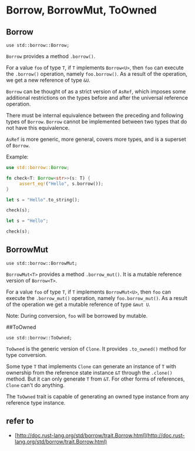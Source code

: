 # Borrow, BorrowMut, ToOwned

## Borrow<T>

`use std::borrow::Borrow;`

`Borrow` provides a method `.borrow()`.

For a value `foo` of type `T`, if `T` implements `Borrow<U>`, then `foo` can execute the `.borrow()` operation, namely `foo.borrow()`. As a result of the operation, we get a new reference of type `&U`.

`Borrow` can be thought of as a strict version of `AsRef`, which imposes some additional restrictions on the types before and after the universal reference operation.

There must be internal equivalence between the preceding and following types of `Borrow`. `Borrow` cannot be implemented between two types that do not have this equivalence.

`AsRef` is more generic, more general, covers more types, and is a superset of `Borrow`.

Example:

```rust
use std::borrow::Borrow;

fn check<T: Borrow<str>>(s: T) {
     assert_eq!("Hello", s.borrow());
}

let s = "Hello".to_string();

check(s);

let s = "Hello";

check(s);
```

## BorrowMut<T>

`use std::borrow::BorrowMut;`

`BorrowMut<T>` provides a method `.borrow_mut()`. It is a mutable reference version of `Borrow<T>`.

For a value `foo` of type `T`, if `T` implements `BorrowMut<U>`, then `foo` can execute the `.borrow_mut()` operation, namely `foo.borrow_mut()`. As a result of the operation we get a mutable reference of type `&mut U`.

Note: During conversion, `foo` will be borrowed by mutable.

##ToOwned

`use std::borrow::ToOwned;`

`ToOwned` is the generic version of `Clone`. It provides `.to_owned()` method for type conversion.

Some type `T` that implements `Clone` can generate an instance of `T` with ownership from the reference state instance `&T` through the `.clone()` method. But it can only generate `T` from `&T`. For other forms of references, `Clone` can't do anything.

The `ToOwned` trait is capable of generating an owned type instance from any reference type instance.

## refer to

- [http://doc.rust-lang.org/std/borrow/trait.Borrow.html](http://doc.rust-lang.org/std/borrow/trait.Borrow.html)
